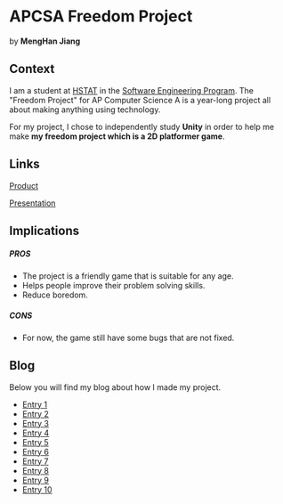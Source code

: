 # APCSA Freedom Project
by **MengHan Jiang**

## Context
I am a student at [HSTAT](https://www.hstat.org/) in the [Software Engineering Program](https://hstatsep.github.io/). The "Freedom Project" for AP Computer Science A is a year-long project all about making anything using technology.

For my project, I chose to independently study **Unity** in order to help me make **my freedom project which is a 2D platformer game**.

## Links

[Product](https://drive.google.com/file/d/1Shj0J6H7fks-LjvtTsKvSWOHpT4kUf8Q/view?usp=sharing)

[Presentation](https://docs.google.com/presentation/d/1qY2NshZXuGptx4GbHIlII8QKRh3Xx4VYfkNkhpxLmto/edit)

## Implications
##### PROS
* The project is a friendly game that is suitable for any age.
* Helps people improve their problem solving skills.
* Reduce boredom.
##### CONS
* For now, the game still have some bugs that are not fixed.

## Blog
Below you will find my blog about how I made my project.

* [Entry 1](blog/entry01.md)
* [Entry 2](blog/entry02.md)
* [Entry 3](blog/entry03.md)
* [Entry 4](blog/entry04.md)
* [Entry 5](blog/entry05.md)
* [Entry 6](blog/entry06.md)
* [Entry 7](blog/entry07.md)
* [Entry 8](blog/entry08.md)
* [Entry 9](blog/entry09.md)
* [Entry 10](blog/entry10.md)
